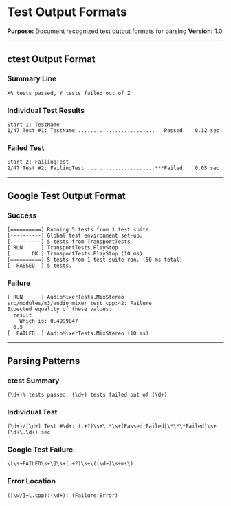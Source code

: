 # Test Output Formats

**Purpose:** Document recognized test output formats for parsing
**Version:** 1.0

---

## ctest Output Format

### Summary Line

```
X% tests passed, Y tests failed out of Z
```

### Individual Test Results

```
Start 1: TestName
1/47 Test #1: TestName .........................   Passed    0.12 sec
```

### Failed Test

```
Start 2: FailingTest
2/47 Test #2: FailingTest ......................***Failed    0.05 sec
```

---

## Google Test Output Format

### Success

```
[==========] Running 5 tests from 1 test suite.
[----------] Global test environment set-up.
[----------] 5 tests from TransportTests
[ RUN      ] TransportTests.PlayStop
[       OK ] TransportTests.PlayStop (10 ms)
[==========] 5 tests from 1 test suite ran. (50 ms total)
[  PASSED  ] 5 tests.
```

### Failure

```
[ RUN      ] AudioMixerTests.MixStereo
src/modules/m3/audio_mixer_test.cpp:42: Failure
Expected equality of these values:
  result
    Which is: 0.4999847
  0.5
[  FAILED  ] AudioMixerTests.MixStereo (10 ms)
```

---

## Parsing Patterns

### ctest Summary

```regex
(\d+)% tests passed, (\d+) tests failed out of (\d+)
```

### Individual Test

```regex
(\d+)/(\d+) Test #\d+: (.+?)\s+\.*\s+(Passed|Failed|\*\*\*Failed)\s+(\d+\.\d+) sec
```

### Google Test Failure

```regex
\[\s+FAILED\s+\]\s+(.+?)\s+\((\d+)\s+ms\)
```

### Error Location

```regex
([\w/]+\.cpp):(\d+): (Failure|Error)
```
